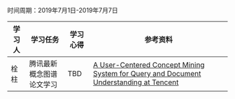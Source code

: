 时间周期：2019年7月1日-2019年7月7日

学习人  | 学习任务  | 学习心得  | 参考资料
------ | ------ | ------ | -----
栓柱    | 腾讯最新概念图谱论文学习  | TBD   | [A User-Centered Concept Mining System for Query and Document Understanding at Tencent](https://arxiv.org/abs/1905.08487)